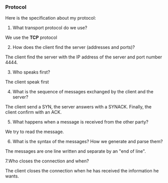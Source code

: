 ### Protocol

Here is the specification about my protocol:

1. What transport protocol do we use?

We use the **TCP** protocol

2. How does the client find the server (addresses and ports)?

The client find the server with the IP address of the server and port number 4444.

3. Who speaks first?

The client speak first

4. What is the sequence of messages exchanged by the client and the server?

The client send a SYN, the server answers with a SYNACK. Finally, the client confirm with an ACK.

5. What happens when a message is received from the other party?

We try to read the message.

6. What is the syntax of the messages? How we generate and parse them?

The messages are one line written and separate by an "end of line".

7.Who closes the connection and when?

The client closes the connection when he has received the information he wants.